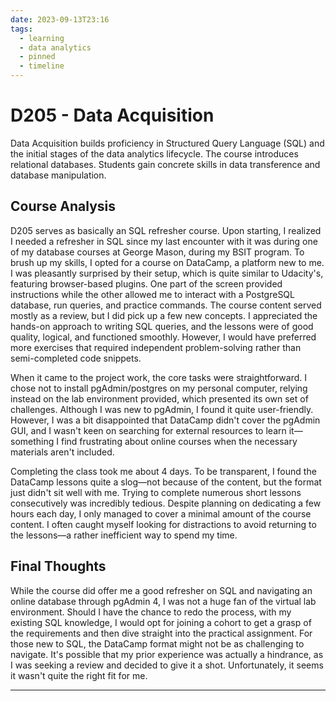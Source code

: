 ```yaml
---
date: 2023-09-13T23:16
tags:
  - learning
  - data analytics
  - pinned
  - timeline
---
```


# D205 - Data Acquisition

Data Acquisition builds proficiency in Structured Query Language (SQL) and the initial stages of the data analytics lifecycle. 
The course introduces relational databases. Students gain concrete skills in data transference and database manipulation.

## Course Analysis
D205 serves as basically an SQL refresher course. Upon starting, I realized I needed a refresher in SQL since my last encounter with it was during one of my database courses at George Mason, during my BSIT program. To brush up my skills, I opted for a course on DataCamp, a platform new to me. I was pleasantly surprised by their setup, which is quite similar to Udacity's, featuring browser-based plugins. One part of the screen provided instructions while the other allowed me to interact with a PostgreSQL database, run queries, and practice commands. The course content served mostly as a review, but I did pick up a few new concepts. I appreciated the hands-on approach to writing SQL queries, and the lessons were of good quality, logical, and functioned smoothly. However, I would have preferred more exercises that required independent problem-solving rather than semi-completed code snippets.

When it came to the project work, the core tasks were straightforward. I chose not to install pgAdmin/postgres on my personal computer, relying instead on the lab environment provided, which presented its own set of challenges. Although I was new to pgAdmin, I found it quite user-friendly. However, I was a bit disappointed that DataCamp didn't cover the pgAdmin GUI, and I wasn't keen on searching for external resources to learn it—something I find frustrating about online courses when the necessary materials aren't included. 

Completing the class took me about 4 days. To be transparent, I found the DataCamp lessons quite a slog—not because of the content, but the format just didn't sit well with me. Trying to complete numerous short lessons consecutively was incredibly tedious. Despite planning on dedicating a few hours each day, I only managed to cover a minimal amount of the course content. I often caught myself looking for distractions to avoid returning to the lessons—a rather inefficient way to spend my time.


## Final Thoughts

While the course did offer me a good refresher on SQL and navigating an online database through pgAdmin 4, I was not a huge fan of the virtual lab environment. Should I have the chance to redo the process, with my existing SQL knowledge, I would opt for joining a cohort to get a grasp of the requirements and then dive straight into the practical assignment. For those new to SQL, the DataCamp format might not be as challenging to navigate. It's possible that my prior experience was actually a hindrance, as I was seeking a review and decided to give it a shot. Unfortunately, it seems it wasn't quite the right fit for me.

<hr />
